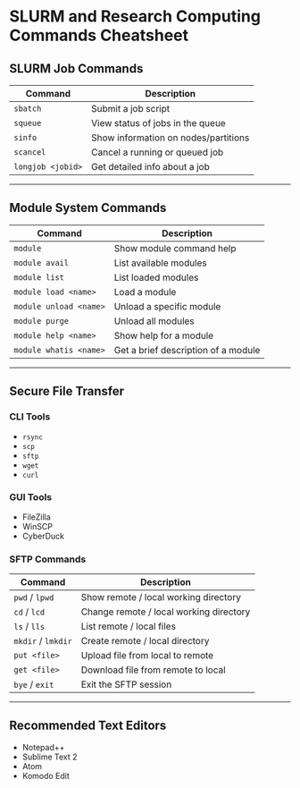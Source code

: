 # SLURM and Research Computing Commands Cheatsheet

## SLURM Job Commands

| Command            | Description                         |
|--------------------|-------------------------------------|
| `sbatch`           | Submit a job script                 |
| `squeue`           | View status of jobs in the queue    |
| `sinfo`            | Show information on nodes/partitions |
| `scancel`          | Cancel a running or queued job      |
| `longjob <jobid>`  | Get detailed info about a job       |

---

## Module System Commands

| Command                   | Description                           |
|---------------------------|---------------------------------------|
| `module`                  | Show module command help              |
| `module avail`            | List available modules                |
| `module list`             | List loaded modules                   |
| `module load <name>`      | Load a module                         |
| `module unload <name>`    | Unload a specific module              |
| `module purge`            | Unload all modules                    |
| `module help <name>`      | Show help for a module                |
| `module whatis <name>`    | Get a brief description of a module   |

---

## Secure File Transfer

### CLI Tools
- `rsync`
- `scp`
- `sftp`
- `wget`
- `curl`

### GUI Tools
- FileZilla
- WinSCP
- CyberDuck

### SFTP Commands

| Command         | Description                                      |
|-----------------|--------------------------------------------------|
| `pwd` / `lpwd`  | Show remote / local working directory            |
| `cd` / `lcd`    | Change remote / local working directory          |
| `ls` / `lls`    | List remote / local files                        |
| `mkdir` / `lmkdir` | Create remote / local directory              |
| `put <file>`    | Upload file from local to remote                 |
| `get <file>`    | Download file from remote to local               |
| `bye` / `exit`  | Exit the SFTP session                            |

---

## Recommended Text Editors
- Notepad++
- Sublime Text 2
- Atom
- Komodo Edit
